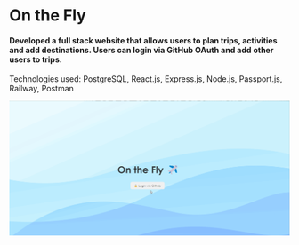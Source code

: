 # On the Fly

#### Developed a full stack website that allows users to plan trips, activities and add destinations. Users can login via GitHub OAuth and add other users to trips.
Technologies used: PostgreSQL, React.js, Express.js, Node.js, Passport.js, Railway, Postman 

<img src='onthefly.gif' title='Video Walkthrough' width='' alt='Video Walkthrough' />

